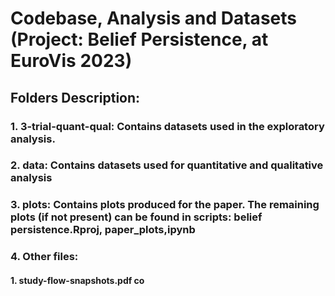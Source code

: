 # Codebase, Analysis and Datasets (Project: Belief Persistence, at EuroVis 2023)

## Folders Description:
### 1. 3-trial-quant-qual: Contains datasets used in the exploratory analysis.

### 2. data: Contains datasets used for quantitative and qualitative analysis

### 3. plots: Contains plots produced for the paper. The remaining plots (if not present) can be found in scripts: belief persistence.Rproj, paper_plots,ipynb

### 4. Other files: 
#### 1. study-flow-snapshots.pdf co
